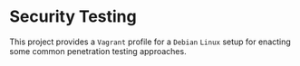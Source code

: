 # Security Testing

This project provides a `Vagrant` profile for a `Debian` `Linux` setup for enacting some common penetration testing approaches.
